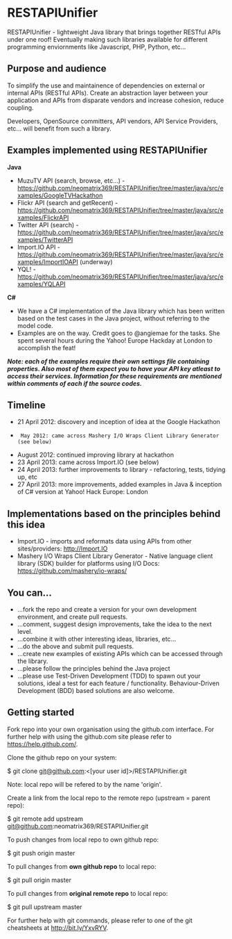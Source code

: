 RESTAPIUnifier
==============

RESTAPIUnifier - lightweight Java library that brings together RESTful APIs under one roof! Eventually making such libraries available for different programming enviornments like Javascript, PHP, Python, etc...

Purpose and audience
--------------------
To simplify the use and maintainence of dependencies on external or internal APIs (RESTful APIs). Create an abstraction layer between your application and APIs from disparate vendors and increase cohesion, reduce coupling.

Developers, OpenSource committers, API vendors, API Service Providers, etc... will benefit from such a library.

Examples implemented using RESTAPIUnifier
-----------------------------------------
<b>Java</b>
- MuzuTV API (search, browse, etc...) - https://github.com/neomatrix369/RESTAPIUnifier/tree/master/java/src/examples/GoogleTVHackathon
- Flickr API (search and getRecent) - https://github.com/neomatrix369/RESTAPIUnifier/tree/master/java/src/examples/FlickrAPI
- Twitter API (search) - https://github.com/neomatrix369/RESTAPIUnifier/tree/master/java/src/examples/TwitterAPI
- Import.IO API - https://github.com/neomatrix369/RESTAPIUnifier/tree/master/java/src/examples/ImportIOAPI (underway)
- YQL! - https://github.com/neomatrix369/RESTAPIUnifier/tree/master/java/src/examples/YQLAPI

<b>C#</b>
- We have a C# implementation of the Java library which has been written based on the test cases in the Java project, without referring to the model code. 
- Examples are on the way. Credit goes to @angiemae for the tasks. She spent several hours during the Yahoo! Europe Hackday at London to accomplish the feat!

<b><i>Note: each of the examples require their own settings file containing properties. Also most of them expect you to have your API key atleast to access their services. Information for these requirements are mentioned within comments of each if the source codes.</i></b>

Timeline
--------
* 21 April 2012: discovery and inception of idea at the Google Hackathon
*      May 2012: came across Mashery I/O Wraps Client Library Generator (see below)
*   August 2012: continued improving library at hackathon
* 23 April 2013: came across Import.IO (see below)
* 24 April 2013: further improvements to library - refactoring, tests, tidying up, etc
* 27 April 2013: more improvements, added examples in Java & inception of C# version at Yahoo! Hack Europe: London

Implementations based on the principles behind this idea
--------------------------------------------------------
* Import.IO - imports and reformats data using APIs from other sites/providers: http://Import.IO 
* Mashery I/O Wraps Client Library Generator - 
Native language client library (SDK) builder for platforms using I/O Docs: https://github.com/mashery/io-wraps/

You can...
----------
- ...fork the repo and create a version for your own development environment, and create pull requests.
- ...comment, suggest design improvements, take the idea to the next level. 
- ...combine it with other interesting ideas, libraries, etc...
- ...do the above and submit pull requests.
- ...create new examples of existing APIs which can be accessed through the library.
- ...please follow the principles behind the Java project
- ...please use Test-Driven Development (TDD) to spawn out your solutions, ideal a test for each feature / functionality. Behaviour-Driven Development (BDD) based solutions are also welcome.

Getting started
---------------

Fork repo into your own organisation using the github.com interface. For further help with using the github.com site please refer to https://help.github.com/.

Clone the github repo on your system:

  $ git clone git@github.com:<[your user id]>/RESTAPIUnifier.git
  
Note: local repo will be refered to by the name 'origin'.

Create a link from the local repo to the remote repo (upstream = parent repo):

  $ git remote add upstream git@github.com:neomatrix369/RESTAPIUnifier.git

To push changes from local repo to own github repo:
  
  $ git push origin master

To pull changes from <b>own github repo</b> to local repo:
  
  $ git pull origin master

To pull changes from <b>original remote repo</b> to local repo:
  
  $ git pull upstream master
  
For further help with git commands, please refer to one of the git cheatsheets at http://bit.ly/YxvRYV.
